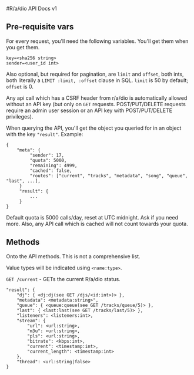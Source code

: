 #R/a/dio API Docs v1

## Pre-requisite vars

For every request, you'll need the following variables. You'll get them when you get them.


    key=<sha256 string>
    sender=<user_id int>

Also optional, but required for pagination, are `limit` and `offset`, both ints, both literally a `LIMIT :limit, :offset` clause in SQL. `limit` is 50 by default; `offset` is 0.

Any api call which has a CSRF header from r/a/dio is automatically allowed without an API key (but only on `GET` requests. POST/PUT/DELETE requests require an admin user session or an API key with POST/PUT/DELETE privileges).

When querying the API, you'll get the object you queried for in an object with the key `"result"`. Example:

    {
        "meta": {
             "sender": 17,
             "quota": 5000,
             "remaining": 4999,
             "cached": false,
             "routes": ["current", "tracks", "metadata", "song", "queue", "last", ...],
         }
         "result": {
             ...
         }
    }

Default quota is 5000 calls/day, reset at UTC midnight. Ask if you need more.
Also, any API call which is cached will not count towards your quota.


## Methods
Onto the API methods. This is not a comprehensive list.

Value types will be indicated using `<name:type>`.

`GET /current` - GETs the current R/a/dio status.

```
"result": {
    "dj": { <dj:dj(see GET /djs/<id:int>)> },
    "metadata": <metadata:string>",
    "queue": { <queue:queue(see GET /tracks/queue/5)> },
    "last": { <last:last(see GET /tracks/last/5)> },
    "listeners": <listeners:int>,
    "stream": {
        "url": <url:string>,
        "m3u": <url:string>,
        "pls": <url:string>,
        "bitrate": <kbps:int>,
        "current": <timestamp:int>,
        "current_length": <timestamp:int>
    },
    "thread": <url:string|false>
}
```
